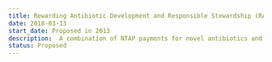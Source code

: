 ```yaml
---
title: Rewarding Antibiotic Development and Responsible Stewardship (RADARS) Program
date: 2018-03-13
start_date: Proposed in 2013
description:  A combination of NTAP payments for novel antibiotics and a guaranteed minimum annual revenue for developers over the drug’s first five years on the market.
status: Proposed
---
```

